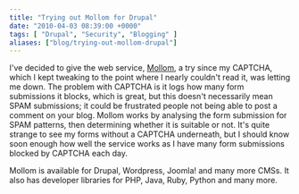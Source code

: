 ```yaml
---
title: "Trying out Mollom for Drupal"
date: "2010-04-03 08:39:00 +0000"
tags: [ "Drupal", "Security", "Blogging" ]
aliases: ["blog/trying-out-mollom-drupal"]
---
```

I've decided to give the web service, [Mollom](http://mollom.com/), a try since my CAPTCHA, which I kept tweaking to the point where I nearly couldn't read it, was letting me down. The problem with CAPTCHA is it logs how many form submissions it blocks, which is great, but this doesn't necessarily mean SPAM submissions; it could be frustrated people not being able to post a comment on your blog. Mollom works by analysing the form submission for SPAM patterns, then determining whether it is suitable or not. It's quite strange to see my forms without a CAPTCHA underneath, but I should know soon enough how well the service works as I have many form submissions blocked by CAPTCHA each day.

Mollom is available for Drupal, Wordpress, Joomla! and many more CMSs. It also has developer libraries for PHP, Java, Ruby, Python and many more.